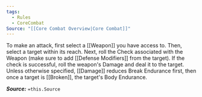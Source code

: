 ```yaml
---
tags:
  - Rules
  - CoreCombat
Source: "[[Core Combat Overview|Core Combat]]"
---
```

To make an attack, first select a [[Weapon]] you have access to. Then, select a target within its reach. Next, roll the Check associated with the Weapon (make sure to add [[Defense Modifiers]] from the target). If the check is successful, roll the weapon's Damage and deal it to the target. Unless otherwise specified, [[Damage]] reduces Break Endurance first, then once a target is [[Broken]], the target's Body Endurance.

***Source:*** `=this.Source`